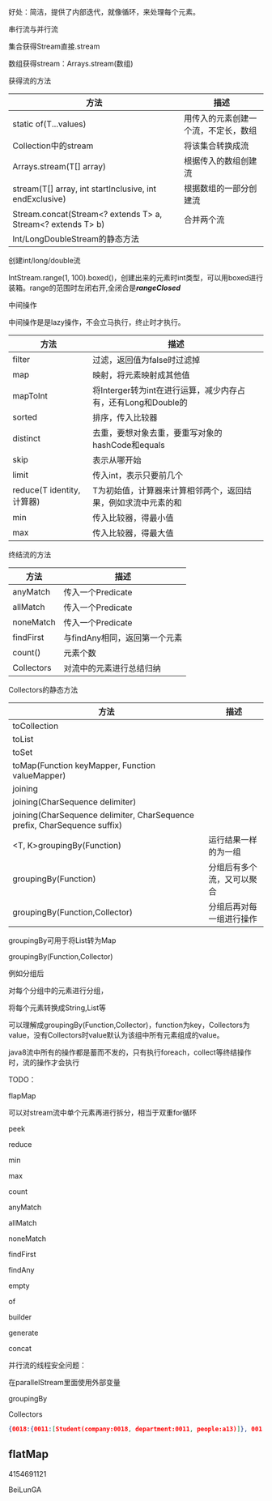 好处：简洁，提供了内部迭代，就像循环，来处理每个元素。



串行流与并行流









集合获得Stream直接.stream

数组获得stream：Arrays.stream(数组)



获得流的方法

| 方法                                                        | 描述                                 |
| ----------------------------------------------------------- | ------------------------------------ |
| static of(T...values)                                       | 用传入的元素创建一个流，不定长，数组 |
| Collection中的stream                                        | 将该集合转换成流                     |
| Arrays.stream(T[] array)                                    | 根据传入的数组创建流                 |
| stream(T[] array, int startInclusive, int endExclusive)     | 根据数组的一部分创建流               |
| Stream.concat(Stream<? extends T> a, Stream<? extends T> b) | 合并两个流                           |
| Int/LongDoubleStream的静态方法                              |                                      |

创建int/long/double流

IntStream.range(1, 100).boxed()，创建出来的元素时int类型，可以用boxed进行装箱。range的范围时左闭右开,全闭合是***rangeClosed***





中间操作

中间操作是是lazy操作，不会立马执行，终止时才执行。

| 方法                      | 描述                                                         |
| ------------------------- | ------------------------------------------------------------ |
| filter                    | 过滤，返回值为false时过滤掉                                  |
| map                       | 映射，将元素映射成其他值                                     |
| mapToInt                  | 将Interger转为int在进行运算，减少内存占有，还有Long和Double的 |
| sorted                    | 排序，传入比较器                                             |
| distinct                  | 去重，要想对象去重，要重写对象的hashCode和equals             |
| skip                      | 表示从哪开始                                                 |
| limit                     | 传入int，表示只要前几个                                      |
| reduce(T identity,计算器) | T为初始值，计算器来计算相邻两个，返回结果，例如求流中元素的和 |
| min                       | 传入比较器，得最小值                                         |
| max                       | 传入比较器，得最大值                                         |



终结流的方法

| 方法       | 描述                          |
| ---------- | ----------------------------- |
| anyMatch   | 传入一个Predicate             |
| allMatch   | 传入一个Predicate             |
| noneMatch  | 传入一个Predicate             |
| findFirst  | 与findAny相同，返回第一个元素 |
| count()    | 元素个数                      |
| Collectors | 对流中的元素进行总结归纳      |



Collectors的静态方法

| 方法                                                         | 描述                       |
| ------------------------------------------------------------ | -------------------------- |
| toCollection                                                 |                            |
| toList                                                       |                            |
| toSet                                                        |                            |
| toMap(Function keyMapper,  Function valueMapper)             |                            |
| joining                                                      |                            |
| joining(CharSequence delimiter)                              |                            |
| joining(CharSequence delimiter, CharSequence prefix, CharSequence suffix) |                            |
| <T, K>groupingBy(Function)                                   | 运行结果一样的为一组       |
| groupingBy(Function)                                         | 分组后有多个流，又可以聚合 |
| groupingBy(Function,Collector)                               | 分组后再对每一组进行操作   |



groupingBy可用于将List转为Map

groupingBy(Function,Collector)

例如分组后

对每个分组中的元素进行分组，

将每个元素转换成String,List等

可以理解成groupingBy(Function,Collector)，function为key，Collectors为value，没有Collectors时value默认为该组中所有元素组成的value。































java8流中所有的操作都是蓄而不发的，只有执行foreach，collect等终结操作时，流的操作才会执行



TODO：

flapMap

可以对stream流中单个元素再进行拆分，相当于双重for循环

peek

reduce

min

max

count

anyMatch

allMatch

noneMatch

findFirst

findAny

empty

of

builder

generate

concat





并行流的线程安全问题：

在parallelStream里面使用外部变量



groupingBy



Collectors





```json
{0018:{0011:[Student(company:0018, department:0011, people:a13)]}, 001:{0011:[Student(company:001, department:0011, people:a), Student(company:001, department:0011, people:a1), Student(company:001, department:0011, people:a5)]}, 0015:{0011:[Student(company:0015, department:0011, people:6a), Student(company:0015, department:0011, people:a12)]}, 002:{0011:[Student(company:002, department:0011, people:a2)]}, 0016:{0011:[Student(company:0016, department:0011, people:a7), Student(company:0016, department:0011, people:a11)]}, 003:{0011:[Student(company:003, department:0011, people:a3)]}, 0013:{0011:[Student(company:0013, department:0011, people:a9)]}, 004:{0011:[Student(company:004, department:0011, people:a4)]}, 0014:{0011:[Student(company:0014, department:0011, people:a0)]}, 0012:{0011:[Student(company:0012, department:0011, people:a8)]}}

```



## flatMap































4154691121

BeiLunGA